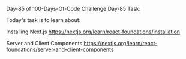 Day-85 of 100-Days-Of-Code Challenge
Day-85 Task:

Today's task is to learn about:

Installing Next.js
https://nextjs.org/learn/react-foundations/installation

Server and Client Components
https://nextjs.org/learn/react-foundations/server-and-client-components
